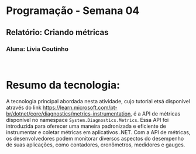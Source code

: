 # Programação - Semana 04
## Relatório: Criando métricas

### Aluna: Livia Coutinho

</br>

# Resumo da tecnologia:
A tecnologia principal abordada nesta atividade, cujo tutorial etsá disponível através do link https://learn.microsoft.com/pt-br/dotnet/core/diagnostics/metrics-instrumentation,  é a API de métricas disponível no namespace `System.Diagnostics.Metrics`. Essa API foi introduzida para oferecer uma maneira padronizada e eficiente de instrumentar e coletar métricas em aplicativos .NET. Com a API de métricas, os desenvolvedores podem monitorar diversos aspectos do desempenho de suas aplicações, como contadores, cronômetros, medidores e gauges.